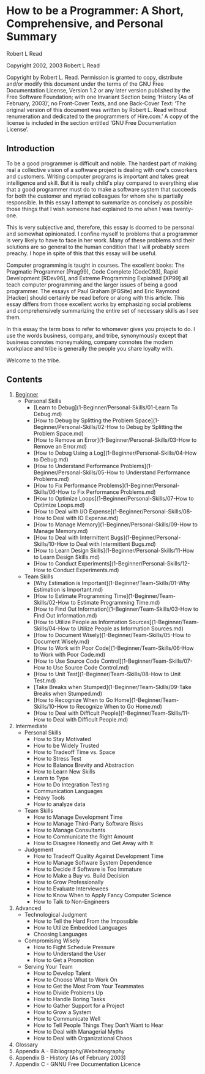 # How to be a Programmer: A Short, Comprehensive, and Personal Summary
Robert L Read

Copyright 2002, 2003 Robert L Read

Copyright by Robert L. Read. Permission is granted to copy, distribute and/or modify this document under the terms of the GNU Free Documentation License, Version 1.2 or any later version published by the Free Software Foundation; with one Invariant Section being ‘History (As of February, 2003)’, no Front-Cover Texts, and one Back-Cover Text: ‘The original version of this document was written by Robert L. Read without renumeration and dedicated to the programmers of Hire.com.’ A copy of the license is included in the section entitled ‘GNU Free Documentation License’.

## Introduction
To be a good programmer is difficult and noble. The hardest part of making real a collective vision of a software project is dealing with one's coworkers and customers. Writing computer programs is important and takes great intelligence and skill. But it is really child's play compared to everything else that a good programmer must do to make a software system that succeeds for both the customer and myriad colleagues for whom she is partially responsible. In this essay I attempt to summarize as concisely as possible those things that I wish someone had explained to me when I was twenty-one.

This is very subjective and, therefore, this essay is doomed to be personal and somewhat opinionated. I confine myself to problems that a programmer is very likely to have to face in her work. Many of these problems and their solutions are so general to the human condition that I will probably seem preachy. I hope in spite of this that this essay will be useful.

Computer programming is taught in courses. The excellent books: The Pragmatic Programmer [Prag99], Code Complete [CodeC93], Rapid Development [RDev96], and Extreme Programming Explained [XP99] all teach computer programming and the larger issues of being a good programmer. The essays of Paul Graham [PGSite] and Eric Raymond [Hacker] should certainly be read before or along with this article. This essay differs from those excellent works by emphasizing social problems and comprehensively summarizing the entire set of necessary skills as I see them.

In this essay the term boss to refer to whomever gives you projects to do. I use the words business, company, and tribe, synonymously except that business connotes moneymaking, company connotes the modern workplace and tribe is generally the people you share loyalty with.

Welcome to the tribe.

## Contents

1. [Beginner](1-Beginner)
	- Personal Skills
		- [Learn to Debug](1-Beginner/Personal-Skills/01-Learn To Debug.md)
		- [How to Debug by Splitting the Problem Space](1-Beginner/Personal-Skills/02-How to Debug by Splitting the Problem Space.md)
		- [How to Remove an Error](1-Beginner/Personal-Skills/03-How to Remove an Error.md)
		- [How to Debug Using a Log](1-Beginner/Personal-Skills/04-How to Debug.md)
		- [How to Understand Performance Problems](1-Beginner/Personal-Skills/05-How to Understand Performance Problems.md)
		- [How to Fix Performance Problems](1-Beginner/Personal-Skills/06-How to Fix Performance Problems.md)
		- [How to Optimize Loops](1-Beginner/Personal-Skills/07-How to Optimize Loops.md)
		- [How to Deal with I/O Expense](1-Beginner/Personal-Skills/08-How to Deal with IO Expense.md)
		- [How to Manage Memory](1-Beginner/Personal-Skills/09-How to Manage Memory.md)
		- [How to Deal with Intermittent Bugs](1-Beginner/Personal-Skills/10-How to Deal with Intermittent Bugs.md)
		- [How to Learn Design Skills](1-Beginner/Personal-Skills/11-How to Learn Design Skills.md)
		- [How to Conduct Experiments](1-Beginner/Personal-Skills/12-How to Conduct Experiments.md) 
	- Team Skills
		- [Why Estimation is Important](1-Beginner/Team-Skills/01-Why Estimation is Important.md)
		- [How to Estimate Programming Time](1-Beginner/Team-Skills/02-How to Estimate Programming Time.md)
		- [How to Find Out Information](1-Beginner/Team-Skills/03-How to Find Out Information.md)
		- [How to Utilize People as Information Sources](1-Beginner/Team-Skills/04-How to Utilize People as Information Sources.md)
		- [How to Document Wisely](1-Beginner/Team-Skills/05-How to Document Wisely.md)
		- [How to Work with Poor Code](1-Beginner/Team-Skills/06-How to Work with Poor Code.md)
		- [How to Use Source Code Control](1-Beginner/Team-Skills/07-How to Use Source Code Control.md)
		- [How to Unit Test](1-Beginner/Team-Skills/08-How to Unit Test.md)
		- [Take Breaks when Stumped](1-Beginner/Team-Skills/09-Take Breaks when Stumped.md)
		- [How to Recognize When to Go Home](1-Beginner/Team-Skills/10-How to Recognize When to Go Home.md)
		- [How to Deal with Difficult People](1-Beginner/Team-Skills/11-How to Deal with Difficult People.md)
2. Intermediate
	- Personal Skills
		- How to Stay Motivated
		- How to be Widely Trusted
		- How to Tradeoff Time vs. Space
		- How to Stress Test
		- How to Balance Brevity and Abstraction
		- How to Learn New Skills
		- Learn to Type
		- How to Do Integration Testing
		- Communication Languages
		- Heavy Tools
		- How to analyze data
	- Team Skills
		- How to Manage Development Time
		- How to Manage Third-Party Software Risks
		- How to Manage Consultants
		- How to Communicate the Right Amount
		- How to Disagree Honestly and Get Away with It
	- Judgement
		- How to Tradeoff Quality Against Development Time
		- How to Manage Software System Dependence
		- How to Decide if Software is Too Immature
		- How to Make a Buy vs. Build Decision
		- How to Grow Professionally
		- How to Evaluate Interviewees
		- How to Know When to Apply Fancy Computer Science
		- How to Talk to Non-Engineers
3. Advanced
	- Technological Judgment
		- How to Tell the Hard From the Impossible
		- How to Utilize Embedded Languages
		- Choosing Languages
	- Compromising Wisely
		- How to Fight Schedule Pressure
		- How to Understand the User
		- How to Get a Promotion
	- Serving Your Team
		- How to Develop Talent
		- How to Choose What to Work On
		- How to Get the Most From Your Teammates
		- How to Divide Problems Up
		- How to Handle Boring Tasks
		- How to Gather Support for a Project
		- How to Grow a System
		- How to Communicate Well
		- How to Tell People Things They Don't Want to Hear
		- How to Deal with Managerial Myths
		- How to Deal with Organizational Chaos
4. Glossary
5. Appendix A - Bibliography/Websiteography
6. Appendix B - History (As of February 2003)
7. Appendix C - GNNU Free Documentation Licence
